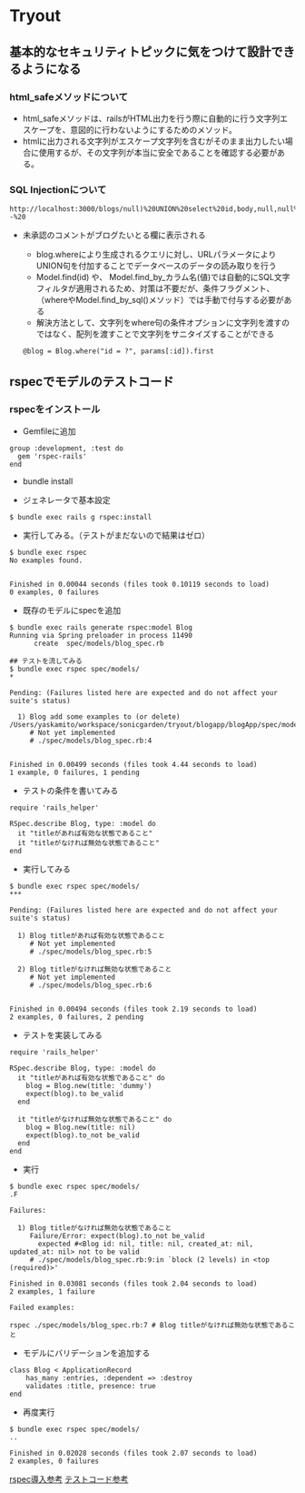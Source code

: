 # Tryout

## 基本的なセキュリティトピックに気をつけて設計できるようになる

### html_safeメソッドについて

* html_safeメソッドは、railsがHTML出力を行う際に自動的に行う文字列エスケープを、意図的に行わないようにするためのメソッド。
* htmlに出力される文字列がエスケープ文字列を含むがそのまま出力したい場合に使用するが、その文字列が本当に安全であることを確認する必要がある。

### SQL Injectionについて

```
http://localhost:3000/blogs/null)%20UNION%20select%20id,body,null,null%20from%20comments%20where%20status='unapproved'%20--%20

```

* 未承認のコメントがブログたいとる欄に表示される
    * blog.whereにより生成されるクエリに対し、URLパラメータによりUNION句を付加することでデータベースのデータの読み取りを行う
    * Model.find(id) や、 Model.find_by_カラム名(値)では自動的にSQL文字フィルタが適用されるため、対策は不要だが、条件フラグメント、（whereやModel.find_by_sql()メソッド）では手動で付与する必要がある
    * 解決方法として、文字列をwhere句の条件オプションに文字列を渡すのではなく、配列を渡すことで文字列をサニタイズすることができる

    ```
    @blog = Blog.where("id = ?", params[:id]).first
    ```

## rspecでモデルのテストコード

### rspecをインストール

* Gemfileに追加

```Gemfile
group :development, :test do
  gem 'rspec-rails'
end
```

* bundle install

* ジェネレータで基本設定

```
$ bundle exec rails g rspec:install
```

* 実行してみる。（テストがまだないので結果はゼロ）

```
$ bundle exec rspec
No examples found.


Finished in 0.00044 seconds (files took 0.10119 seconds to load)
0 examples, 0 failures
```

* 既存のモデルにspecを追加

```
$ bundle exec rails generate rspec:model Blog
Running via Spring preloader in process 11490
      create  spec/models/blog_spec.rb

## テストを流してみる
$ bundle exec rspec spec/models/
*

Pending: (Failures listed here are expected and do not affect your suite's status)

  1) Blog add some examples to (or delete) /Users/yaskamito/workspace/sonicgarden/tryout/blogapp/blogApp/spec/models/blog_spec.rb
     # Not yet implemented
     # ./spec/models/blog_spec.rb:4


Finished in 0.00499 seconds (files took 4.44 seconds to load)
1 example, 0 failures, 1 pending
```

* テストの条件を書いてみる

```
require 'rails_helper'

RSpec.describe Blog, type: :model do
  it "titleがあれば有効な状態であること" 
  it "titleがなければ無効な状態であること" 
end
```

* 実行してみる

```
$ bundle exec rspec spec/models/
***

Pending: (Failures listed here are expected and do not affect your suite's status)

  1) Blog titleがあれば有効な状態であること
     # Not yet implemented
     # ./spec/models/blog_spec.rb:5

  2) Blog titleがなければ無効な状態であること
     # Not yet implemented
     # ./spec/models/blog_spec.rb:6


Finished in 0.00494 seconds (files took 2.19 seconds to load)
2 examples, 0 failures, 2 pending

```

* テストを実装してみる

```
require 'rails_helper'

RSpec.describe Blog, type: :model do
  it "titleがあれば有効な状態であること" do
    blog = Blog.new(title: 'dummy')
    expect(blog).to be_valid
  end

  it "titleがなければ無効な状態であること" do
    blog = Blog.new(title: nil)
    expect(blog).to_not be_valid
  end
end
```

* 実行

```
$ bundle exec rspec spec/models/
.F

Failures:

  1) Blog titleがなければ無効な状態であること
     Failure/Error: expect(blog).to_not be_valid
       expected #<Blog id: nil, title: nil, created_at: nil, updated_at: nil> not to be valid
     # ./spec/models/blog_spec.rb:9:in `block (2 levels) in <top (required)>'

Finished in 0.03081 seconds (files took 2.04 seconds to load)
2 examples, 1 failure

Failed examples:

rspec ./spec/models/blog_spec.rb:7 # Blog titleがなければ無効な状態であること

```

* モデルにバリデーションを追加する

```
class Blog < ApplicationRecord
    has_many :entries, :dependent => :destroy
    validates :title, presence: true
end

```

* 再度実行

```
$ bundle exec rspec spec/models/
..

Finished in 0.02028 seconds (files took 2.07 seconds to load)
2 examples, 0 failures

```
[rspec導入参考](https://qiita.com/akiko-pusu/items/0f15130509a88cf59a7d)
[テストコード参考](https://semaphoreci.com/community/tutorials/how-to-test-rails-models-with-rspec)

